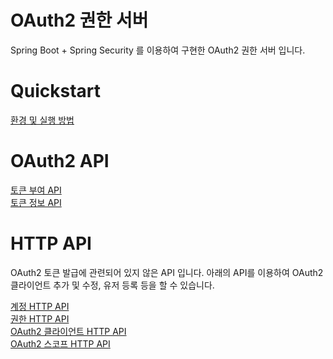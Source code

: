# OAuth2 권한 서버
Spring Boot + Spring Security 를 이용하여 구현한 OAuth2 권한 서버 입니다. 

# Quickstart
[환경 및 실행 방법](./INSTALL-GUIDE.md)

# OAuth2 API
[토큰 부여 API](./OAUTH-AUTHORIZATION-API.md)  
[토큰 정보 API](./OAUTH-TOKEN-INFO-API.md)

# HTTP API
OAuth2 토큰 발급에 관련되어 있지 않은 API 입니다. 아래의 API를 이용하여 OAuth2 클라이언트 추가 및 수정, 유저 등록 등을 할 수 있습니다.

[계정 HTTP API](./ACCOUNT-API.md)  
[권한 HTTP API](./AUTHORITY-API.md)  
[OAuth2 클라이언트 HTTP API](./OAUTH-CLIENT-API.md)  
[OAuth2 스코프 HTTP API](./OAUTH-SCOPE-API.md)